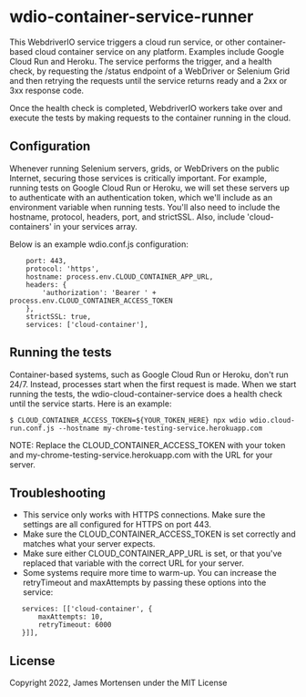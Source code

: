# wdio-container-service-runner

This WebdriverIO service triggers a cloud run service, or other container-based cloud container service on any platform. Examples include Google Cloud Run and Heroku. The service performs the trigger, and a health check, by requesting the /status endpoint of a WebDriver or Selenium Grid and then retrying the requests until the service returns ready and a 2xx or 3xx response code.

Once the health check is completed, WebdriverIO workers take over and execute the tests by making requests to the container running in the cloud.

## Configuration

Whenever running Selenium servers, grids, or WebDrivers on the public Internet, securing those services is critically important. For example, running tests on Google Cloud Run or Heroku, we will set these servers up to authenticate with an authentication token, which we'll include as an environment variable when running tests. You'll also need to include the hostname, protocol, headers, port, and strictSSL. Also, include 'cloud-containers' in your services array. 

Below is an example wdio.conf.js configuration:

```
    port: 443,
    protocol: 'https',
    hostname: process.env.CLOUD_CONTAINER_APP_URL,
    headers: {
        'authorization': 'Bearer ' + process.env.CLOUD_CONTAINER_ACCESS_TOKEN
    },
    strictSSL: true,
    services: ['cloud-container'],
```
 
 ## Running the tests

 Container-based systems, such as Google Cloud Run or Heroku, don't run  24/7. Instead, processes start when the first request is made. When we start running the tests, the wdio-cloud-container-service does a health check until the service starts.  Here is an example:

 ```
 $ CLOUD_CONTAINER_ACCESS_TOKEN=${YOUR_TOKEN_HERE} npx wdio wdio.cloud-run.conf.js --hostname my-chrome-testing-service.herokuapp.com
 ```

 NOTE: Replace the CLOUD_CONTAINER_ACCESS_TOKEN with your token and my-chrome-testing-service.herokuapp.com with the URL for your server.


 ## Troubleshooting

 - This service only works with HTTPS connections. Make sure the settings are all configured for HTTPS on port 443.
 - Make sure the CLOUD_CONTAINER_ACCESS_TOKEN is set correctly and matches what your server expects.
 - Make sure either CLOUD_CONTAINER_APP_URL is set, or that you've replaced that variable with the correct URL for your server.
 - Some systems require more time to warm-up. You can increase the retryTimeout and maxAttempts by passing these options into the service:

 ```
    services: [['cloud-container', {
        maxAttempts: 10,
        retryTimeout: 6000
    }]],
```

## License

Copyright 2022, James Mortensen under the MIT License
